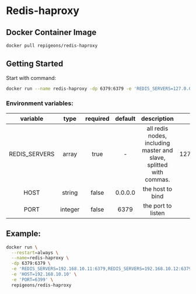 # Redis-haproxy

## Docker Container Image

```bash
docker pull repigeons/redis-haproxy
```

## Getting Started

Start with command:

```bash
docker run --name redis-haproxy -dp 6379:6379 -e 'REDIS_SERVERS=127.0.0.1:6380,127.0.0.1:6381,127.0.0.1:6382' repigeons/redis-haproxy
```

### Environment variables:

|variable     |type   |required|default|description|example|
|:-----------:|:-----:|:------:|:-----:|:---------:|:-----:|
|REDIS_SERVERS|array  |true    | -     |all redis nodes, including master and slave, splitted with commas.|127.0.0.1:6380,127.0.0.1:6381,127.0.0.1:6382|
|HOST         |string |false   |0.0.0.0|the host to bind|127.0.0.1|
|PORT         |integer|false   |6379   |the port to listen|6379|

## Example:

```bash
docker run \
  --restart=always \
  --name=redis-haproxy \
  -dp 6379:6379 \
  -e 'REDIS_SERVERS=192.168.10.11:6379,REDIS_SERVERS=192.168.10.12:6379,REDIS_SERVERS=192.168.10.13:6379' \
  -e 'HOST=192.168.10.10' \
  -e 'PORT=6399' \
  repigeons/redis-haproxy
```

